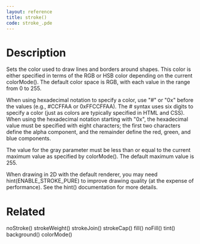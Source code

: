 ```yaml
---
layout: reference
title: stroke()
code: stroke_.pde
---
```


# Description

Sets the color used to draw lines and borders around shapes. This color is either specified in terms of the RGB or HSB color depending on the current colorMode(). The default color space is RGB, with each value in the range from 0 to 255. 
 
When using hexadecimal notation to specify a color, use "#" or "0x" before the values (e.g., #CCFFAA or 0xFFCCFFAA). The # syntax uses six digits to specify a color (just as colors are typically specified in HTML and CSS). When using the hexadecimal notation starting with "0x", the hexadecimal value must be specified with eight characters; the first two characters define the alpha component, and the remainder define the red, green, and blue components. 
 
The value for the gray parameter must be less than or equal to the current maximum value as specified by colorMode(). The default maximum value is 255.
 
When drawing in 2D with the default renderer, you may need hint(ENABLE_STROKE_PURE) to improve drawing quality (at the expense of performance). See the hint() documentation for more details.

# Related

noStroke()
strokeWeight()
strokeJoin()
strokeCap()
fill()
noFill()
tint()
background()
colorMode()
